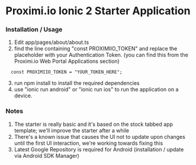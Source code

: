 # Proximi.io Ionic 2 Starter Application #

### Installation / Usage ###

1. Edit app/pages/about/about.ts
2. find the line containing "const PROXIMIIO_TOKEN" and replace the placeholder with your Authentication Token. (you can find this from the Proximi.io Web Portal Applications section)

```
  const PROXIMIIO_TOKEN = "YOUR_TOKEN_HERE";
```
3. run npm install to install the required dependencies
4. use "ionic run android" or "ionic run ios" to run the application on a device.

### Notes ###

1. The starter is really basic and it's based on the stock tabbed app template; we'll improve the starter after a while
2. There's a known issue that causes the UI not to update upon changes until the first UI interaction, we're working towards fixing this
3. Latest Google Repository is required for Android (installation / update via Android SDK Manager)